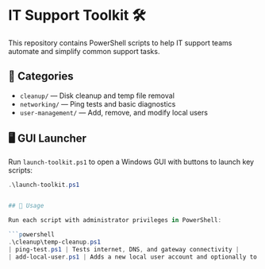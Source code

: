 # IT Support Toolkit 🛠️

This repository contains PowerShell scripts to help IT support teams automate and simplify common support tasks.

## 🔹 Categories

- `cleanup/` — Disk cleanup and temp file removal
- `networking/` — Ping tests and basic diagnostics
- `user-management/` — Add, remove, and modify local users
## 🖥 GUI Launcher

Run `launch-toolkit.ps1` to open a Windows GUI with buttons to launch key scripts:

```powershell
.\launch-toolkit.ps1


## 🏁 Usage

Run each script with administrator privileges in PowerShell:

```powershell
.\cleanup\temp-cleanup.ps1
| ping-test.ps1 | Tests internet, DNS, and gateway connectivity |
| add-local-user.ps1 | Adds a new local user account and optionally to Administrators group |


